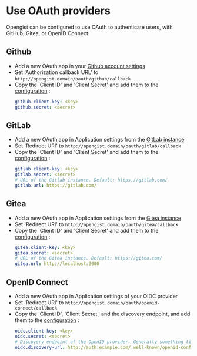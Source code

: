 # Use OAuth providers

Opengist can be configured to use OAuth to authenticate users, with GitHub, Gitea, or OpenID Connect.

## Github

* Add a new OAuth app in your [Github account settings](https://github.com/settings/applications/new)
* Set 'Authorization callback URL' to `http://opengist.domain/oauth/github/callback`
* Copy the 'Client ID' and 'Client Secret' and add them to the [configuration](/docs/configuration/cheat-sheet.md) :
  ```yaml
  github.client-key: <key>
  github.secret: <secret>
  ```


## GitLab

* Add a new OAuth app in Application settings from the [GitLab instance](https://gitlab.com/-/user_settings/applications)
* Set 'Redirect URI' to `http://opengist.domain/oauth/gitlab/callback`
* Copy the 'Client ID' and 'Client Secret' and add them to the [configuration](/docs/configuration/cheat-sheet.md) :
  ```yaml
  gitlab.client-key: <key>
  gitlab.secret: <secret>
  # URL of the Gitlab instance. Default: https://gitlab.com/
  gitlab.url: https://gitlab.com/
  ```


## Gitea

* Add a new OAuth app in Application settings from the [Gitea instance](https://gitea.com/user/settings/applications)
* Set 'Redirect URI' to `http://opengist.domain/oauth/gitea/callback`
* Copy the 'Client ID' and 'Client Secret' and add them to the [configuration](/docs/configuration/cheat-sheet.md) :
  ```yaml
  gitea.client-key: <key>
  gitea.secret: <secret>
  # URL of the Gitea instance. Default: https://gitea.com/
  gitea.url: http://localhost:3000
  ```


## OpenID Connect

* Add a new OAuth app in Application settings of your OIDC provider
* Set 'Redirect URI' to `http://opengist.domain/oauth/openid-connect/callback`
* Copy the 'Client ID', 'Client Secret', and the discovery endpoint, and add them to the [configuration](/docs/configuration/cheat-sheet.md) :
  ```yaml
  oidc.client-key: <key>
  oidc.secret: <secret>
  # Discovery endpoint of the OpenID provider. Generally something like http://auth.example.com/.well-known/openid-configuration
  oidc.discovery-url: http://auth.example.com/.well-known/openid-configuration
  ```
